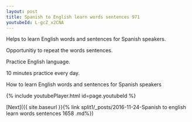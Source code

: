 ```yaml
---
layout: post
title: Spanish to English learn words sentences 971 
youtubeId: L-gcZ_x2CNA
---
```

 
 
Helps to learn English words and sentences for Spanish speakers.

Opportunitiy to repeat the words sentences. 

Practice English language. 
 
10 minutes practice every day. 
 
How to learn English words and sentences for Spanish speakers 
 
{% include youtubePlayer.html id=page.youtubeId %}
 
 
[Next]({{ site.baseurl }}{% link  split1/_posts/2016-11-24-Spanish to english learn words sentences 1658 .md%})
 
